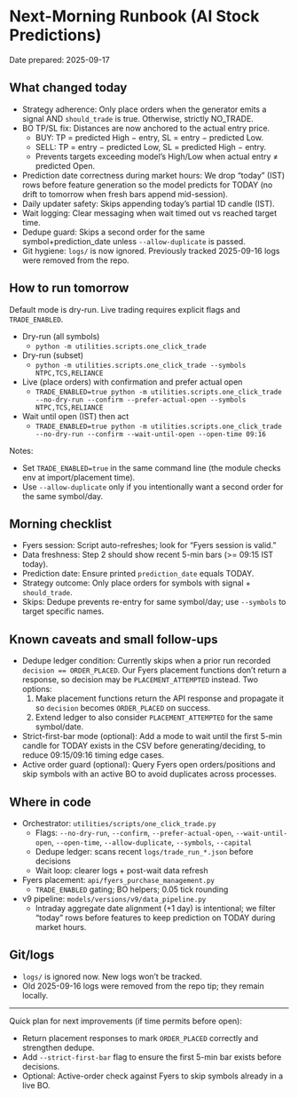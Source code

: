 # Next-Morning Runbook (AI Stock Predictions)

Date prepared: 2025-09-17

## What changed today
- Strategy adherence: Only place orders when the generator emits a signal AND `should_trade` is true. Otherwise, strictly NO_TRADE.
- BO TP/SL fix: Distances are now anchored to the actual entry price.
  - BUY: TP = predicted High − entry, SL = entry − predicted Low.
  - SELL: TP = entry − predicted Low, SL = predicted High − entry.
  - Prevents targets exceeding model’s High/Low when actual entry ≠ predicted Open.
- Prediction date correctness during market hours: We drop “today” (IST) rows before feature generation so the model predicts for TODAY (no drift to tomorrow when fresh bars append mid-session).
- Daily updater safety: Skips appending today’s partial 1D candle (IST).
- Wait logging: Clear messaging when wait timed out vs reached target time.
- Dedupe guard: Skips a second order for the same symbol+prediction_date unless `--allow-duplicate` is passed.
- Git hygiene: `logs/` is now ignored. Previously tracked 2025-09-16 logs were removed from the repo.

## How to run tomorrow
Default mode is dry-run. Live trading requires explicit flags and `TRADE_ENABLED`.

- Dry-run (all symbols)
  - `python -m utilities.scripts.one_click_trade`
- Dry-run (subset)
  - `python -m utilities.scripts.one_click_trade --symbols NTPC,TCS,RELIANCE`
- Live (place orders) with confirmation and prefer actual open
  - `TRADE_ENABLED=true python -m utilities.scripts.one_click_trade --no-dry-run --confirm --prefer-actual-open --symbols NTPC,TCS,RELIANCE`
- Wait until open (IST) then act
  - `TRADE_ENABLED=true python -m utilities.scripts.one_click_trade --no-dry-run --confirm --wait-until-open --open-time 09:16`

Notes:
- Set `TRADE_ENABLED=true` in the same command line (the module checks env at import/placement time).
- Use `--allow-duplicate` only if you intentionally want a second order for the same symbol/day.

## Morning checklist
- Fyers session: Script auto-refreshes; look for “Fyers session is valid.”
- Data freshness: Step 2 should show recent 5-min bars (>= 09:15 IST today).
- Prediction date: Ensure printed `prediction_date` equals TODAY.
- Strategy outcome: Only place orders for symbols with signal + `should_trade`.
- Skips: Dedupe prevents re-entry for same symbol/day; use `--symbols` to target specific names.

## Known caveats and small follow-ups
- Dedupe ledger condition: Currently skips when a prior run recorded `decision == ORDER_PLACED`. Our Fyers placement functions don’t return a response, so decision may be `PLACEMENT_ATTEMPTED` instead. Two options:
  1) Make placement functions return the API response and propagate it so `decision` becomes `ORDER_PLACED` on success.
  2) Extend ledger to also consider `PLACEMENT_ATTEMPTED` for the same symbol/date.
- Strict-first-bar mode (optional): Add a mode to wait until the first 5-min candle for TODAY exists in the CSV before generating/deciding, to reduce 09:15/09:16 timing edge cases.
- Active order guard (optional): Query Fyers open orders/positions and skip symbols with an active BO to avoid duplicates across processes.

## Where in code
- Orchestrator: `utilities/scripts/one_click_trade.py`
  - Flags: `--no-dry-run`, `--confirm`, `--prefer-actual-open`, `--wait-until-open`, `--open-time`, `--allow-duplicate`, `--symbols`, `--capital`
  - Dedupe ledger: scans recent `logs/trade_run_*.json` before decisions
  - Wait loop: clearer logs + post-wait data refresh
- Fyers placement: `api/fyers_purchase_management.py`
  - `TRADE_ENABLED` gating; BO helpers; 0.05 tick rounding
- v9 pipeline: `models/versions/v9/data_pipeline.py`
  - Intraday aggregate date alignment (+1 day) is intentional; we filter “today” rows before features to keep prediction on TODAY during market hours.

## Git/logs
- `logs/` is ignored now. New logs won’t be tracked.
- Old 2025-09-16 logs were removed from the repo tip; they remain locally.

---
Quick plan for next improvements (if time permits before open):
- Return placement responses to mark `ORDER_PLACED` correctly and strengthen dedupe.
- Add `--strict-first-bar` flag to ensure the first 5-min bar exists before decisions.
- Optional: Active-order check against Fyers to skip symbols already in a live BO.
